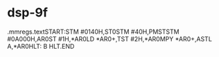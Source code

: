 # dsp-9f
.mmregs.textSTART:STM #0140H,ST0STM #40H,PMSTSTM #0A000H,AR0ST #1H,*AR0LD *AR0+,TST #2H,*AR0MPY *AR0+,ASTL A,*AR0HLT: B HLT.END
